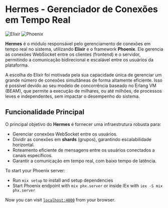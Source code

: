 # Hermes - Gerenciador de Conexões em Tempo Real

![Elixir](https://img.shields.io/badge/Elixir-4B275F?style=for-the-badge&logo=elixir&logoColor=white)
![Phoenix](https://img.shields.io/badge/Phoenix%20Framework-FD4F00?style=for-the-badge&logo=phoenixframework&logoColor=fff)

**Hermes** é o módulo responsável pelo gerenciamento de conexões em tempo real no sistema, utilizando **Elixir** e o framework **Phoenix**. Ele gerencia as conexões WebSocket entre os clientes (frontend) e o servidor, permitindo a comunicação bidirecional e escalável entre os usuários da plataforma.

A escolha do Elixir foi motivada pela sua capacidade única de gerenciar um grande número de conexões simultâneas de forma altamente eficiente. Isso é possível devido ao seu modelo de concorrência baseado no Erlang VM (BEAM), que permite a execução de milhares, ou até milhões, de processos leves e independentes, sem impactar o desempenho do sistema.

## Funcionalidade Principal

O principal objetivo do **Hermes** é fornecer uma infraestrutura robusta para:

- Gerenciar conexões WebSocket entre os usuários.
- Dividir as conexões em **shards** (grupos), garantindo escalabilidade horizontal.
- Roteamento eficiente de mensagens entre os usuários conectados a canais específicos.
- Garantir a comunicação em tempo real, com baixo tempo de latência.

To start your Phoenix server:

  * Run `mix setup` to install and setup dependencies
  * Start Phoenix endpoint with `mix phx.server` or inside IEx with `iex -S mix phx.server`

Now you can visit [`localhost:4000`](http://localhost:4000) from your browser.
